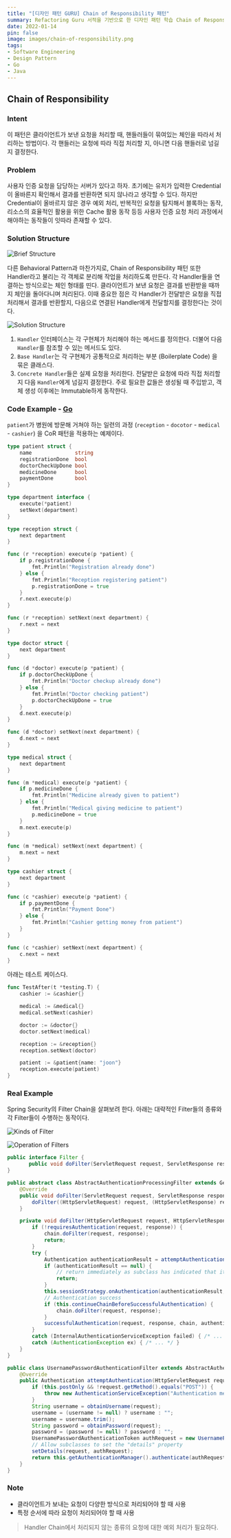 ```yaml
---
title: "[디자인 패턴 GURU] Chain of Responsibility 패턴"
summary: Refactoring Guru 서적을 기반으로 한 디자인 패턴 학습 Chain of Responsibility 패턴
date: 2022-01-14
pin: false
image: images/chain-of-responsibility.png
tags:
- Software Engineering
- Design Pattern
- Go
- Java
---
```


## Chain of Responsibility

### Intent

이 패턴은 클라이언트가 보낸 요청을 처리할 때, 핸들러들이 묶여있는 체인을 따라서 처리하는 방법이다. 각 핸들러는 요청에 따라 직접 처리할 지, 아니면 다음 핸들러로 넘길지 결정한다.

### Problem

사용자 인증 요청을 담당하는 서버가 있다고 하자. 초기에는 유저가 입력한 Credential이 올바른지 확인해서 결과를 반환하면 되지 않나라고 생각할 수 있다. 하지만 Credential이 올바르지 않은 경우 예외 처리, 반복적인 요청을 탐지해서 블록하는 동작, 리소스의 효율적인 활용을 위한 Cache 활용 동작 등등 사용자 인증 요청 처리 과정에서 해야하는 동작들이 잇따라 존재할 수 있다.

### Solution Structure

![Brief Structure[^1]](images/cor-solution1-en.png)

다른 Behavioral Pattern과 마찬가지로, Chain of Responsibility 패턴 또한 Handler라고 불리는 각 객체로 분리해 작업을 처리하도록 만든다. 각 Handler들을 연결하는 방식으로는 체인 형태를 띤다. 클라이언트가 보낸 요청은 결과를 반환받을 때까지 체인을 돌아다니며 처리된다. 이때 중요한 점은 각 Handler가 전달받은 요청을 직접 처리해서 결과를 반환할지, 다음으로 연결된 Handler에게 전달할지를 결정한다는 것이다.

![Solution Structure[^1]](images/cor-structure.png)

1. `Handler` 인터페이스는 각 구현체가 처리해야 하는 메서드를 정의한다. 더불어 다음 `Handler`를 참조할 수 있는 메서드도 있다.
2. `Base Handler`는 각 구현체가 공통적으로 처리하는 부분 (Boilerplate Code) 을 묶은 클래스다.
3. `Concrete Handler`들은 실제 요청을 처리한다. 전달받은 요청에 따라 직접 처리할지 다음 `Handler`에게 넘길지 결정한다. 주로 필요한 값들은 생성될 때 주입받고, 객체 생성 이후에는 Immutable하게 동작한다.

### Code Example - [Go](https://github.com/joonparkhere/records/tree/main/content/post/design-pattern/project/hello-behavioral-pattern/CoR)

`patient`가 병원에 방문해 거쳐야 하는 일련의 과정 (`reception` - `docotor` - `medical` - `cashier`) 을 CoR 패턴을 적용하는 예제이다.

```go
type patient struct {
	name              string
	registrationDone  bool
	doctorCheckUpDone bool
	medicineDone      bool
	paymentDone       bool
}
```

```go
type department interface {
	execute(*patient)
	setNext(department)
}
```

```go
type reception struct {
	next department
}

func (r *reception) execute(p *patient) {
	if p.registrationDone {
		fmt.Println("Registration already done")
	} else {
		fmt.Println("Reception registering patient")
		p.registrationDone = true
	}
	r.next.execute(p)
}

func (r *reception) setNext(next department) {
	r.next = next
}
```

```go
type doctor struct {
	next department
}

func (d *doctor) execute(p *patient) {
	if p.doctorCheckUpDone {
		fmt.Println("Doctor checkup already done")
	} else {
		fmt.Println("Doctor checking patient")
		p.doctorCheckUpDone = true
	}
	d.next.execute(p)
}

func (d *doctor) setNext(next department) {
	d.next = next
}
```

```go
type medical struct {
	next department
}

func (m *medical) execute(p *patient) {
	if p.medicineDone {
		fmt.Println("Medicine already given to patient")
	} else {
		fmt.Println("Medical giving medicine to patient")
		p.medicineDone = true
	}
	m.next.execute(p)
}

func (m *medical) setNext(next department) {
	m.next = next
}
```

```go
type cashier struct {
	next department
}

func (c *cashier) execute(p *patient) {
	if p.paymentDone {
		fmt.Println("Payment Done")
	} else {
		fmt.Println("Cashier getting money from patient")
	}
}

func (c *cashier) setNext(next department) {
	c.next = next
}
```

아래는 테스트 케이스다.

```go
func TestAfter(t *testing.T) {
	cashier := &cashier{}

	medical := &medical{}
	medical.setNext(cashier)

	doctor := &doctor{}
	doctor.setNext(medical)

	reception := &reception{}
	reception.setNext(doctor)

	patient := &patient{name: "joon"}
	reception.execute(patient)
}
```

### Real Example

Spring Security의 Filter Chain을 살펴보려 한다. 아래는 대략적인 Filter들의 종류와 각 Filter들이 수행하는 동작이다.

![Kinds of Filter[^2]](images/cor-security-filters.png)

![Operation of Filters[^2]](images/cor-security-filter-invocation.png)

```java
public interface Filter {
       public void doFilter(ServletRequest request, ServletResponse response, FilterChain chain) throws IOException, ServletException;
}
```

```java
public abstract class AbstractAuthenticationProcessingFilter extends GenericFilterBean implements ApplicationEventPublisherAware, MessageSourceAware {
    @Override
	public void doFilter(ServletRequest request, ServletResponse response, FilterChain chain) throws IOException, ServletException {
		doFilter((HttpServletRequest) request, (HttpServletResponse) response, chain);
	}

	private void doFilter(HttpServletRequest request, HttpServletResponse response, FilterChain chain) throws IOException, ServletException {
		if (!requiresAuthentication(request, response)) {
			chain.doFilter(request, response);
			return;
		}
		try {
			Authentication authenticationResult = attemptAuthentication(request, response);
			if (authenticationResult == null) {
				// return immediately as subclass has indicated that it hasn't completed
				return;
			}
			this.sessionStrategy.onAuthentication(authenticationResult, request, response);
			// Authentication success
			if (this.continueChainBeforeSuccessfulAuthentication) {
				chain.doFilter(request, response);
			}
			successfulAuthentication(request, response, chain, authenticationResult);
		}
		catch (InternalAuthenticationServiceException failed) { /* ... */ }
		catch (AuthenticationException ex) { /* ... */ }
	}
}
```

```java
public class UsernamePasswordAuthenticationFilter extends AbstractAuthenticationProcessingFilter {
    @Override
	public Authentication attemptAuthentication(HttpServletRequest request, HttpServletResponse response) throws AuthenticationException {
		if (this.postOnly && !request.getMethod().equals("POST")) {
			throw new AuthenticationServiceException("Authentication method not supported: " + request.getMethod());
		}
		String username = obtainUsername(request);
		username = (username != null) ? username : "";
		username = username.trim();
		String password = obtainPassword(request);
		password = (password != null) ? password : "";
		UsernamePasswordAuthenticationToken authRequest = new UsernamePasswordAuthenticationToken(username, password);
		// Allow subclasses to set the "details" property
		setDetails(request, authRequest);
		return this.getAuthenticationManager().authenticate(authRequest);
	}
}
```

### Note

- 클라이언트가 보내는 요청이 다양한 방식으로 처리되어야 할 때 사용
- 특정 순서에 따라 요청이 처리되어야 할 때 사용

> Handler Chain에서 처리되지 않는 종류의 요청에 대한 예외 처리가 필요하다.

[^1]: [Chain of Responsibility Origin](https://refactoring.guru/design-patterns/chain-of-responsibility)
[^2]: [tmdgh0221 Velog Post](https://velog.io/@tmdgh0221/Spring-Security-%EC%99%80-OAuth-2.0-%EC%99%80-JWT-%EC%9D%98-%EC%BD%9C%EB%9D%BC%EB%B3%B4#spring-security)
